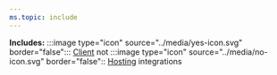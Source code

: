 ```yaml
---
ms.topic: include
---
```


**Includes:** :::image type="icon" source="../media/yes-icon.svg" border="false"::: [Client](../fundamentals/integrations-overview.md#client-integrations) not :::image type="icon" source="../media/no-icon.svg" border="false":: [Hosting](../fundamentals/integrations-overview.md#hosting-integrations) integrations
